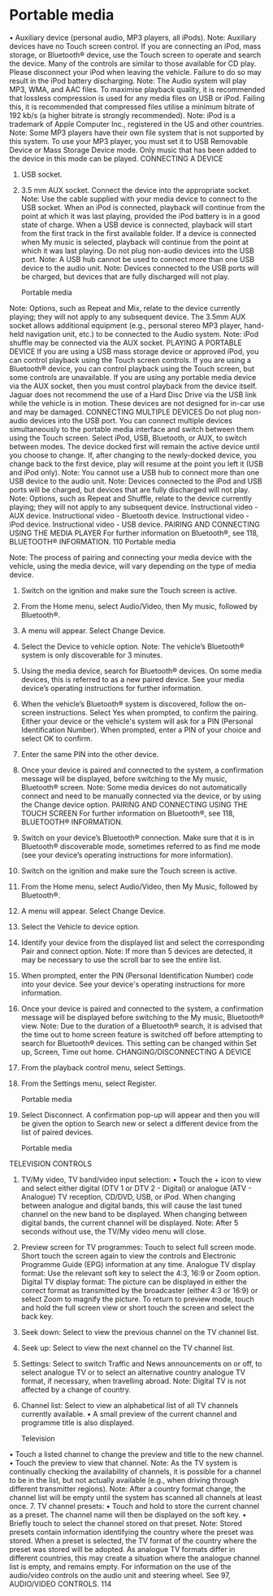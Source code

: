 # Portable media

•
Auxiliary device (personal audio, MP3
players, all iPods).
Note: Auxiliary devices have no Touch
screen control.
If you are connecting an iPod, mass storage, or
Bluetooth® device, use the Touch screen to
operate and search the device. Many of the
controls are similar to those available for CD
play.
Please disconnect your iPod when
leaving the vehicle. Failure to do so may
result in the iPod battery discharging.
Note: The Audio system will play MP3, WMA,
and AAC files.
To maximise playback quality, it is
recommended that lossless compression is
used for any media files on USB or iPod. Failing
this, it is recommended that compressed files
utilise a minimum bitrate of 192 kb/s (a higher
bitrate is strongly recommended).
Note: iPod is a trademark of Apple Computer
Inc., registered in the US and other countries.
Note: Some MP3 players have their own file
system that is not supported by this system. To
use your MP3 player, you must set it to USB
Removable Device or Mass Storage Device
mode. Only music that has been added to the
device in this mode can be played.
CONNECTING A DEVICE

1. USB socket.
2. 3.5 mm AUX socket.
   Connect the device into the appropriate socket.
   Note: Use the cable supplied with your media
   device to connect to the USB socket.
   When an iPod is connected, playback will
   continue from the point at which it was last
   playing, provided the iPod battery is in a good
   state of charge.
   When a USB device is connected, playback will
   start from the first track in the first available
   folder. If a device is connected when My music
   is selected, playback will continue from the point
   at which it was last playing.
   Do not plug non-audio devices into the
   USB port.
   Note: A USB hub cannot be used to connect
   more than one USB device to the audio unit.
   Note: Devices connected to the USB ports will
   be charged, but devices that are fully discharged
   will not play.

   Portable media

Note: Options, such as Repeat and Mix, relate
to the device currently playing; they will not
apply to any subsequent device.
The 3.5mm AUX socket allows additional
equipment (e.g., personal stereo MP3 player,
hand-held navigation unit, etc.) to be connected
to the Audio system.
Note: iPod shuffle may be connected via the
AUX socket.
PLAYING A PORTABLE DEVICE
If you are using a USB mass storage device or
approved iPod, you can control playback using
the Touch screen controls.
If you are using a Bluetooth® device, you can
control playback using the Touch screen, but
some controls are unavailable.
If you are using any portable media device via
the AUX socket, then you must control playback
from the device itself.
Jaguar does not recommend the use of
a Hard Disc Drive via the USB link while
the vehicle is in motion. These devices
are not designed for in-car use and may
be damaged.
CONNECTING MULTIPLE DEVICES
Do not plug non-audio devices into the
USB port.
You can connect multiple devices
simultaneously to the portable media interface
and switch between them using the Touch
screen. Select iPod, USB, Bluetooth, or AUX,
to switch between modes.
The device docked first will remain the active
device until you choose to change.
If, after changing to the newly-docked device,
you change back to the first device, play will
resume at the point you left it (USB and iPod
only).
Note: You cannot use a USB hub to connect
more than one USB device to the audio unit.
Note: Devices connected to the iPod and USB
ports will be charged, but devices that are fully
discharged will not play.
Note: Options, such as Repeat and Shuffle,
relate to the device currently playing; they will
not apply to any subsequent device.
Instructional video - AUX device.
Instructional video - Bluetooth device.
Instructional video - iPod device.
Instructional video - USB device.
PAIRING AND CONNECTING USING
THE MEDIA PLAYER
For further information on Bluetooth®, see 118,
BLUETOOTH® INFORMATION.
110
Portable media

Note: The process of pairing and connecting
your media device with the vehicle, using the
media device, will vary depending on the type
of media device.

1. Switch on the ignition and make sure the
   Touch screen is active.
2. From the Home menu, select Audio/Video,
   then My music, followed by Bluetooth®.
3. A menu will appear. Select Change Device.
4. Select the Device to vehicle option.
   Note: The vehicle’s Bluetooth® system is
   only discoverable for 3 minutes.
5. Using the media device, search for
   Bluetooth® devices. On some media
   devices, this is referred to as a new paired
   device. See your media device’s operating
   instructions for further information.
6. When the vehicle’s Bluetooth® system is
   discovered, follow the on-screen
   instructions. Select Yes when prompted, to
   confirm the pairing.
   Either your device or the vehicle's system
   will ask for a PIN (Personal Identification
   Number). When prompted, enter a PIN of
   your choice and select OK to confirm.
7. Enter the same PIN into the other device.
8. Once your device is paired and connected
   to the system, a confirmation message will
   be displayed, before switching to the My
   music, Bluetooth® screen.
   Note: Some media devices do not
   automatically connect and need to be
   manually connected via the device, or by
   using the Change device option.
   PAIRING AND CONNECTING USING
   THE TOUCH SCREEN
   For further information on Bluetooth®, see 118,
   BLUETOOTH® INFORMATION.
9. Switch on your device’s Bluetooth®
   connection. Make sure that it is in
   Bluetooth® discoverable mode, sometimes
   referred to as find me mode (see your
   device’s operating instructions for more
   information).
10. Switch on the ignition and make sure the
    Touch screen is active.
11. From the Home menu, select Audio/Video,
    then My Music, followed by Bluetooth®.
12. A menu will appear. Select Change Device.
13. Select the Vehicle to device option.
14. Identify your device from the displayed list
    and select the corresponding Pair and
    connect option.
    Note: If more than 5 devices are detected,
    it may be necessary to use the scroll bar to
    see the entire list.
15. When prompted, enter the PIN (Personal
    Identification Number) code into your
    device. See your device's operating
    instructions for more information.
16. Once your device is paired and connected
    to the system, a confirmation message will
    be displayed before switching to the My
    music, Bluetooth® view.
    Note: Due to the duration of a Bluetooth®
    search, it is advised that the time out to home
    screen feature is switched off before attempting
    to search for Bluetooth® devices. This setting
    can be changed within Set up, Screen, Time
    out home.
    CHANGING/DISCONNECTING A DEVICE
17. From the playback control menu, select
    Settings.
18. From the Settings menu, select Register.

    Portable media

19. Select Disconnect. A confirmation pop-up
    will appear and then you will be given the
    option to Search new or select a different
    device from the list of paired devices.

    Portable media

TELEVISION CONTROLS

1. TV/My video, TV band/video input selection:
   •
   Touch the + icon to view and select
   either digital (DTV 1 or DTV 2 - Digital)
   or analogue (ATV - Analogue) TV
   reception, CD/DVD, USB, or iPod.
   When changing between analogue and
   digital bands, this will cause the last
   tuned channel on the new band to be
   displayed. When changing between
   digital bands, the current channel will
   be displayed.
   Note: After 5 seconds without use, the
   TV/My video menu will close.
2. Preview screen for TV programmes: Touch
   to select full screen mode.
   Short touch the screen again to view the
   controls and Electronic Programme Guide
   (EPG) information at any time.
   Analogue TV display format: Use the
   relevant soft key to select the 4:3, 16:9 or
   Zoom option.
   Digital TV display format: The picture can
   be displayed in either the correct format as
   transmitted by the broadcaster (either 4:3
   or 16:9) or select Zoom to magnify the
   picture.
   To return to preview mode, touch and hold
   the full screen view or short touch the
   screen and select the back key.
3. Seek down: Select to view the previous
   channel on the TV channel list.
4. Seek up: Select to view the next channel on
   the TV channel list.
5. Settings: Select to switch Traffic and News
   announcements on or off, to select analogue
   TV or to select an alternative country
   analogue TV format, if necessary, when
   travelling abroad.
   Note: Digital TV is not affected by a change
   of country.
6. Channel list: Select to view an alphabetical
   list of all TV channels currently available.
   •
   A small preview of the current channel
   and programme title is also displayed.

   Television

•
Touch a listed channel to change the
preview and title to the new channel.
•
Touch the preview to view that channel.
Note: As the TV system is continually
checking the availability of channels, it is
possible for a channel to be in the list, but
not actually available (e.g., when driving
through different transmitter regions).
Note: After a country format change, the
channel list will be empty until the system
has scanned all channels at least once. 7. TV channel presets:
•
Touch and hold to store the current
channel as a preset. The channel name
will then be displayed on the soft key.
•
Briefly touch to select the channel
stored on that preset.
Note: Stored presets contain information
identifying the country where the preset was
stored. When a preset is selected, the TV
format of the country where the preset was
stored will be adopted. As analogue TV
formats differ in different countries, this
may create a situation where the analogue
channel list is empty, and remains empty.
For information on the use of the audio/video
controls on the audio unit and steering wheel.
See 97, AUDIO/VIDEO CONTROLS.
114